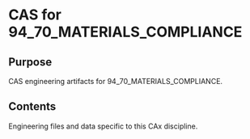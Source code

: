 # CAS for 94_70_MATERIALS_COMPLIANCE

## Purpose
CAS engineering artifacts for 94_70_MATERIALS_COMPLIANCE.

## Contents
Engineering files and data specific to this CAx discipline.
